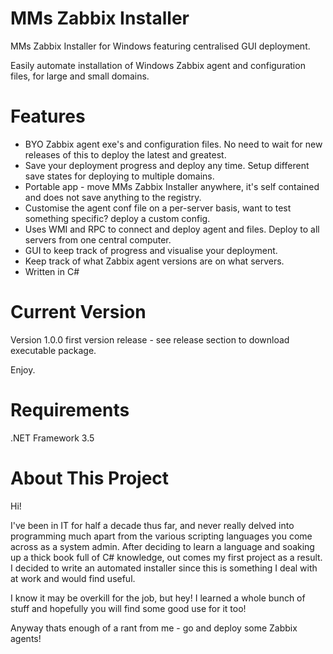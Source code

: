 MMs Zabbix Installer
====================

MMs Zabbix Installer for Windows featuring centralised GUI deployment. 

Easily automate installation of Windows Zabbix agent and configuration files, for large and small domains.

Features
========

* BYO Zabbix agent exe's and configuration files. No need to wait for new releases of this to deploy the latest and greatest.
* Save your deployment progress and deploy any time. Setup different save states for deploying to multiple domains.
* Portable app - move MMs Zabbix Installer anywhere, it's self contained and does not save anything to the registry.
* Customise the agent conf file on a per-server basis, want to test something specific? deploy a custom config.
* Uses WMI and RPC to connect and deploy agent and files. Deploy to all servers from one central computer.
* GUI to keep track of progress and visualise your deployment.
* Keep track of what Zabbix agent versions are on what servers.
* Written in C#

Current Version
===============

Version 1.0.0 first version release - see release section to download executable package.

Enjoy.

Requirements
============

.NET Framework 3.5

About This Project
==================

Hi! 

I've been in IT for half a decade thus far, and never really delved into programming much apart from the various scripting
languages you come across as a system admin. After deciding to learn a language and soaking up a thick book full of 
C# knowledge, out comes my first project as a result. I decided to write an automated installer since this is something
I deal with at work and would find useful.

I know it may be overkill for the job, but hey! I learned a whole bunch of stuff and hopefully you will find 
some good use for it too!

Anyway thats enough of a rant from me - go and deploy some Zabbix agents!

